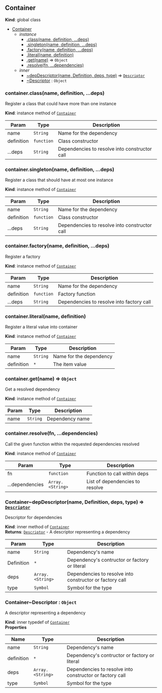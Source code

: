<a name="Container"></a>

## Container
**Kind**: global class  

* [Container](#Container)
    * _instance_
        * [.class(name, definition, ...deps)](#Container+class)
        * [.singleton(name, definition, ...deps)](#Container+singleton)
        * [.factory(name, definition, ...deps)](#Container+factory)
        * [.literal(name, definition)](#Container+literal)
        * [.get(name)](#Container+get) ⇒ <code>Object</code>
        * [.resolve(fn, ...dependencies)](#Container+resolve)
    * _inner_
        * [~depDescriptor(name, Definition, deps, type)](#Container..depDescriptor) ⇒ [<code>Descriptor</code>](#Container..Descriptor)
        * [~Descriptor](#Container..Descriptor) : <code>Object</code>

<a name="Container+class"></a>

### container.class(name, definition, ...deps)
Register a class that could have more than one instance

**Kind**: instance method of [<code>Container</code>](#Container)  

| Param | Type | Description |
| --- | --- | --- |
| name | <code>String</code> | Name for the dependency |
| definition | <code>function</code> | Class constructor |
| ...deps | <code>String</code> | Dependencies to resolve into constructor call |

<a name="Container+singleton"></a>

### container.singleton(name, definition, ...deps)
Register a class that should have at most one instance

**Kind**: instance method of [<code>Container</code>](#Container)  

| Param | Type | Description |
| --- | --- | --- |
| name | <code>String</code> | Name for the dependency |
| definition | <code>function</code> | Class constructor |
| ...deps | <code>String</code> | Dependencies to resolve into constructor call |

<a name="Container+factory"></a>

### container.factory(name, definition, ...deps)
Register a factory

**Kind**: instance method of [<code>Container</code>](#Container)  

| Param | Type | Description |
| --- | --- | --- |
| name | <code>String</code> | Name for the dependency |
| definition | <code>function</code> | Factory function |
| ...deps | <code>String</code> | Dependencies to resolve into factory call |

<a name="Container+literal"></a>

### container.literal(name, definition)
Register a literal value into container

**Kind**: instance method of [<code>Container</code>](#Container)  

| Param | Type | Description |
| --- | --- | --- |
| name | <code>String</code> | Name for the dependency |
| definition | <code>\*</code> | The item value |

<a name="Container+get"></a>

### container.get(name) ⇒ <code>Object</code>
Get a resolved dependency

**Kind**: instance method of [<code>Container</code>](#Container)  

| Param | Type | Description |
| --- | --- | --- |
| name | <code>String</code> | Dependency name |

<a name="Container+resolve"></a>

### container.resolve(fn, ...dependencies)
Call the given function within the requested dependencies resolved

**Kind**: instance method of [<code>Container</code>](#Container)  

| Param | Type | Description |
| --- | --- | --- |
| fn | <code>function</code> | Function to call within deps |
| ...dependencies | <code>Array.&lt;String&gt;</code> | List of dependencies to resolve |

<a name="Container..depDescriptor"></a>

### Container~depDescriptor(name, Definition, deps, type) ⇒ [<code>Descriptor</code>](#Container..Descriptor)
Descriptor for dependencies

**Kind**: inner method of [<code>Container</code>](#Container)  
**Returns**: [<code>Descriptor</code>](#Container..Descriptor) - A descriptor representing a dependency  

| Param | Type | Description |
| --- | --- | --- |
| name | <code>String</code> | Dependency's name |
| Definition | <code>\*</code> | Dependency's contructor or factory or literal |
| deps | <code>Array.&lt;String&gt;</code> | Dependencies to resolve into constructor or factory call |
| type | <code>Symbol</code> | Symbol for the type |

<a name="Container..Descriptor"></a>

### Container~Descriptor : <code>Object</code>
A descriptor representing a dependency

**Kind**: inner typedef of [<code>Container</code>](#Container)  
**Properties**

| Name | Type | Description |
| --- | --- | --- |
| name | <code>String</code> | Dependency's name |
| definition | <code>\*</code> | Dependency's contructor or factory or literal |
| deps | <code>Array.&lt;String&gt;</code> | Dependencies to resolve into constructor or factory call |
| type | <code>Symbol</code> | Symbol for the type |

